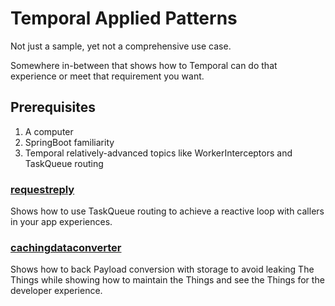 # Temporal Applied Patterns

Not just a sample, yet not a comprehensive use case. 

Somewhere in-between that shows how to Temporal
can do that experience or meet that requirement you want.

## Prerequisites

1. A computer
2. SpringBoot familiarity
3. Temporal relatively-advanced topics like WorkerInterceptors and TaskQueue routing

### [requestreply](/requestreply) 

Shows how to use TaskQueue routing to achieve a reactive loop with callers in your app experiences.

### [cachingdataconverter](/cachingdataconverter) 

Shows how to back Payload conversion with storage to avoid leaking The Things while showing how to maintain the Things and see the Things for the developer experience.